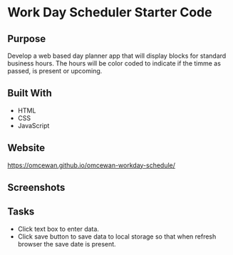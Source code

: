 # Work Day Scheduler Starter Code

## Purpose
Develop a web based day planner app that will display blocks for standard business hours. The hours will be color coded to indicate if the timme as passed, is present or upcoming. 

## Built With
* HTML
* CSS 
* JavaScript

## Website
https://omcewan.github.io/omcewan-workday-schedule/

## Screenshots


## Tasks
* Click text box to enter data. 
* Click save button to save data to local storage so that when refresh browser the save date is present.